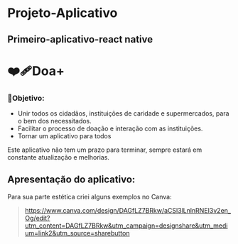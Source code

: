 # Projeto-Aplicativo
## Primeiro-aplicativo-react native

# ❤️‍🩹Doa+

### 🎯Objetivo:
- Unir todos os cidadãos, instituições de caridade e supermercados, para o bem dos necessitados.
- Facilitar o processo de doação e interação com as instituições.
- Tornar um aplicativo para todos

Este aplicativo não tem um prazo para terminar, sempre estará em constante atualização e melhorias.

## Apresentação do aplicativo:
Para sua parte estética criei alguns exemplos no Canva:

> https://www.canva.com/design/DAGfLZ7BRkw/aCSl3lLnlnRNEI3v2en_Og/edit?utm_content=DAGfLZ7BRkw&utm_campaign=designshare&utm_medium=link2&utm_source=sharebutton
